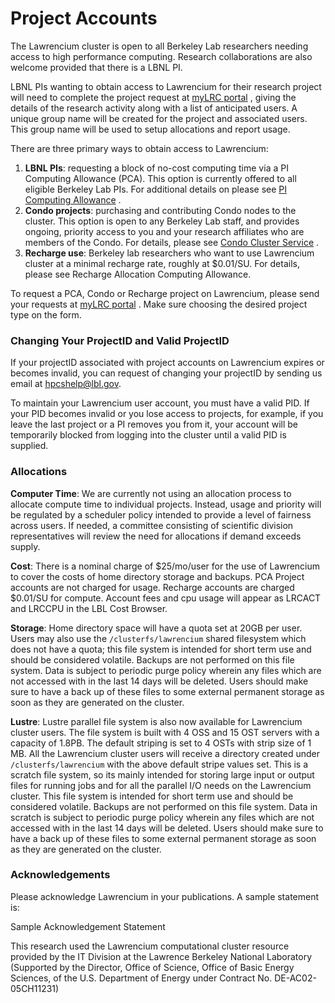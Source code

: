 # Project Accounts

The Lawrencium cluster is open to all Berkeley Lab researchers needing access to high performance computing. Research collaborations are also welcome provided that there is a LBNL PI.

LBNL PIs wanting to obtain access to Lawrencium for their research project will need to complete the project request at [myLRC portal](https://mylrc.lbl.gov/) , giving the details of the research activity along with a list of anticipated users. A unique group name will be created for the project and associated users. This group name will be used to setup allocations and report usage.

There are three primary ways to obtain access to Lawrencium:

1. **LBNL PIs**: requesting a block of no-cost computing time via a PI Computing Allowance (PCA). This option is currently offered to all eligible Berkeley Lab PIs. For additional details on please see [PI Computing Allowance](https://it.lbl.gov/service/scienceit/high-performance-computing/lrc/computing-on-lawrencium/pi-computing-allowance/) .
1. **Condo projects**: purchasing and contributing Condo nodes to the cluster. This option is open to any Berkeley Lab staff, and provides ongoing, priority access to you and your research affiliates who are members of the Condo. For details, please see [Condo Cluster Service](https://it.lbl.gov/service/scienceit/high-performance-computing/lrc/computing-on-lawrencium/condo-cluster-service/) .
1. **Recharge use**: Berkeley lab researchers who want to use Lawrencium cluster at a minimal recharge rate, roughly at $0.01/SU. For details, please see Recharge Allocation Computing Allowance.

To request a PCA, Condo or Recharge project on Lawrencium, please send your requests at [myLRC portal](https://mylrc.lbl.gov/) . Make sure choosing the desired project type on the form.

### Changing Your ProjectID and Valid ProjectID

If your projectID associated with project accounts on Lawrencium expires or becomes invalid, you can request of changing your projectID by sending us email at [hpcshelp@lbl.gov](mailto:hpcshelp@lbl.gov).

To maintain your Lawrencium user account, you must have a valid PID. If your PID becomes invalid or you lose access to projects, for example, if you leave the last project or a PI removes you from it, your account will be temporarily blocked from logging into the cluster until a valid PID is supplied.

### Allocations

**Computer Time**: We are currently not using an allocation process to allocate compute time to individual projects. Instead, usage and priority will be regulated by a scheduler policy intended to provide a level of fairness across users. If needed, a committee consisting of scientific division representatives will review the need for allocations if demand exceeds supply.

**Cost**: There is a nominal charge of $25/mo/user for the use of Lawrencium to cover the costs of home directory storage and backups. PCA Project accounts are not charged for usage. Recharge accounts are charged $0.01/SU for compute. Account fees and cpu usage will appear as LRCACT and LRCCPU in the LBL Cost Browser.

**Storage**: Home directory space will have a quota set at 20GB per user. Users may also use the `/clusterfs/lawrencium` shared filesystem which does not have a quota; this file system is intended for short term use and should be considered volatile. Backups are not performed on this file system. Data is subject to periodic purge policy wherein any files which are not accessed with in the last 14 days will be deleted. Users should make sure to have a back up of these files to some external permanent storage as soon as they are generated on the cluster.

**Lustre**: Lustre parallel file system is also now available for Lawrencium cluster users. The file system is built with 4 OSS and 15 OST servers with a capacity of 1.8PB. The default striping is set to 4 OSTs with strip size of 1 MB. All the Lawrencium cluster users will receive a directory created under `/clusterfs/lawrencium` with the above default stripe values set. This is a scratch file system, so its mainly intended for storing large input or output files for running jobs and for all the parallel I/O needs on the Lawrencium cluster. This file system is intended for short term use and should be considered volatile. Backups are not performed on this file system. Data in scratch is subject to periodic purge policy wherein any files which are not accessed with in the last 14 days will be deleted. Users should make sure to have a back up of these files to some external permanent storage as soon as they are generated on the cluster.

### Acknowledgements

Please acknowledge Lawrencium in your publications. A sample statement is:

Sample Acknowledgement Statement

This research used the Lawrencium computational cluster resource provided by the IT Division at the Lawrence Berkeley National Laboratory (Supported by the Director, Office of Science, Office of Basic Energy Sciences, of the U.S. Department of Energy under Contract No. DE-AC02-05CH11231)
